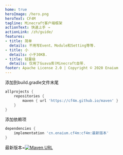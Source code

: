 ```yaml
---
home: true
heroImage: /hero.png
heroText: CF4M
tagline: Minecraft客户端框架
actionText: 快速上手 →
actionLink: /zh/guide/
features:
- title: 简单
  details: 不用写Event、Module和Setting等等.
- title: 小
  details: 小于30KB.
- title: 轻量级
  details: 仅用了Guava库(Minecraft自带.
footer: Apache License 2.0 | Copyright © 2020 Enaium
---
```


添加到build.gradle文件末尾
```groovy
allprojects {
	repositories {
		maven { url 'https://cf4m.github.io/maven' }
	}
}
```
添加依赖项
```groovy
dependencies {
	implementation 'cn.enaium.cf4m:cf4m:最新版本'
}
```

最新版本=[![Maven URL](https://img.shields.io/maven-metadata/v?metadataUrl=https%3A%2F%2Fcf4m.github.io%2Fmaven%2Fcn%2Fenaium%2Fcf4m%2Fcf4m%2Fmaven-metadata.xml&style=flat-square)](https://cf4m.github.io/maven)